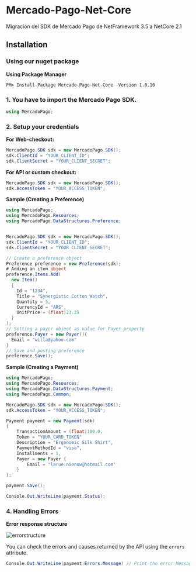 # Mercado-Pago-Net-Core
Migración del SDK de Mercado Pago de NetFramework 3.5 a NetCore 2.1

## Installation 

### Using our nuget package

**Using Package Manager**

`PM> Install-Package Mercado-Pago-Net-Core -Version 1.0.10`

### 1. You have to import the Mercado Pago SDK.
```csharp
using MercadoPago;
```

### 2. Setup your credentials

**For Web-checkout:**
```csharp
MercadoPago.SDK sdk = new MercadoPago.SDK();
sdk.ClientId = "YOUR_CLIENT_ID";
sdk.ClientSecret = "YOUR_CLIENT_SECRET";
```
**For API or custom checkout:**
```csharp
MercadoPago.SDK sdk = new MercadoPago.SDK();
sdk.AccessToken = "YOUR_ACCESS_TOKEN";
```

**Sample (Creating a Preference)**
```csharp
using MercadoPago;
using MercadoPago.Resources;
using MercadoPago.DataStructures.Preference;


MercadoPago.SDK sdk = new MercadoPago.SDK();
sdk.ClientId = "YOUR_CLIENT_ID";
sdk.ClientSecret = "YOUR_CLIENT_SECRET";

// Create a preference object
Preference preference = new Preference(sdk); 
# Adding an item object
preference.Items.Add(
  new Item()
  {
    Id = "1234",
    Title = "Synergistic Cotton Watch", 
    Quantity = 5,
    CurrencyId = "ARS",
    UnitPrice = (float)23.25
  }
);
// Setting a payer object as value for Payer property
preference.Payer = new Payer(){
  Email = "willa@yahoo.com"
}
// Save and posting preference
preference.Save();
```




**Sample (Creating a Payment)**
    
```csharp
using MercadoPago;
using MercadoPago.Resources;
using MercadoPago.DataStructures.Payment;
using MercadoPago.Common;

MercadoPago.SDK sdk = new MercadoPago.SDK();
sdk.AccessToken = "YOUR_ACCESS_TOKEN";

Payment payment = new Payment(sdk)
{
    TransactionAmount = (float)100.0,
    Token = "YOUR_CARD_TOKEN"
    Description = "Ergonomic Silk Shirt",
    PaymentMethodId = "visa", 
    Installments = 1,
    Payer = new Payer {
        Email = "larue.nienow@hotmail.com"
    }
};

payment.Save();

Console.Out.WriteLine(payment.Status);
```

### 4. Handling Errors

**Error response structure**

![errorstructure](https://user-images.githubusercontent.com/864790/40929584-9cc4c96e-67fb-11e8-80a4-8d797953233a.png)

You can check the errors and causes returned by the API using the `errors` attribute.

```csharp
Console.Out.WriteLine(payment.Errors.Message) // Print the error Message 
```
